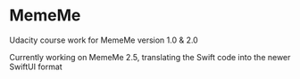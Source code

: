# MemeMe
Udacity course work for MemeMe version 1.0 & 2.0

Currently working on MemeMe 2.5, translating the Swift code into the newer SwiftUI format
